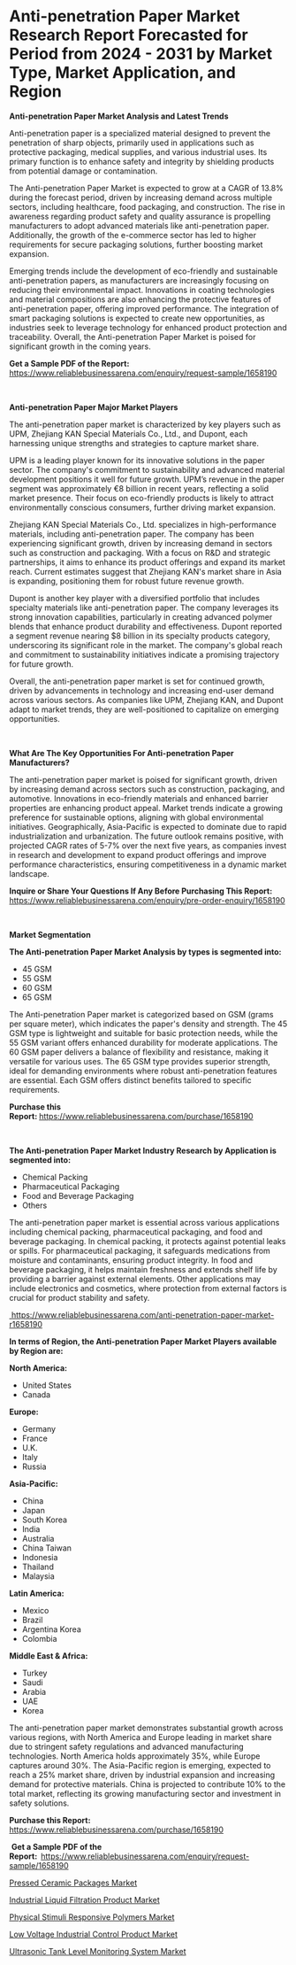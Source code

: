 <p><h1>Anti-penetration Paper Market Research Report Forecasted for Period from 2024 -  2031 by Market Type, Market Application, and Region</h1></p><p><strong>Anti-penetration Paper Market Analysis and Latest Trends</strong></p>
<p><p>Anti-penetration paper is a specialized material designed to prevent the penetration of sharp objects, primarily used in applications such as protective packaging, medical supplies, and various industrial uses. Its primary function is to enhance safety and integrity by shielding products from potential damage or contamination.</p><p>The Anti-penetration Paper Market is expected to grow at a CAGR of 13.8% during the forecast period, driven by increasing demand across multiple sectors, including healthcare, food packaging, and construction. The rise in awareness regarding product safety and quality assurance is propelling manufacturers to adopt advanced materials like anti-penetration paper. Additionally, the growth of the e-commerce sector has led to higher requirements for secure packaging solutions, further boosting market expansion.</p><p>Emerging trends include the development of eco-friendly and sustainable anti-penetration papers, as manufacturers are increasingly focusing on reducing their environmental impact. Innovations in coating technologies and material compositions are also enhancing the protective features of anti-penetration paper, offering improved performance. The integration of smart packaging solutions is expected to create new opportunities, as industries seek to leverage technology for enhanced product protection and traceability. Overall, the Anti-penetration Paper Market is poised for significant growth in the coming years.</p></p>
<p><strong>Get a Sample PDF of the Report:&nbsp;</strong> <a href="https://www.reliablebusinessarena.com/enquiry/request-sample/1658190?utm_campaign=1871&utm_medium=2&utm_source=Github&utm_content=ia&utm_term=09122024&utm_id=anti-penetration-paper">https://www.reliablebusinessarena.com/enquiry/request-sample/1658190</a></p>
<p>&nbsp;</p>
<p><strong>Anti-penetration Paper Major Market Players</strong></p>
<p><p>The anti-penetration paper market is characterized by key players such as UPM, Zhejiang KAN Special Materials Co., Ltd., and Dupont, each harnessing unique strengths and strategies to capture market share. </p><p>UPM is a leading player known for its innovative solutions in the paper sector. The company's commitment to sustainability and advanced material development positions it well for future growth. UPM’s revenue in the paper segment was approximately €8 billion in recent years, reflecting a solid market presence. Their focus on eco-friendly products is likely to attract environmentally conscious consumers, further driving market expansion.</p><p>Zhejiang KAN Special Materials Co., Ltd. specializes in high-performance materials, including anti-penetration paper. The company has been experiencing significant growth, driven by increasing demand in sectors such as construction and packaging. With a focus on R&D and strategic partnerships, it aims to enhance its product offerings and expand its market reach. Current estimates suggest that Zhejiang KAN's market share in Asia is expanding, positioning them for robust future revenue growth.</p><p>Dupont is another key player with a diversified portfolio that includes specialty materials like anti-penetration paper. The company leverages its strong innovation capabilities, particularly in creating advanced polymer blends that enhance product durability and effectiveness. Dupont reported a segment revenue nearing $8 billion in its specialty products category, underscoring its significant role in the market. The company's global reach and commitment to sustainability initiatives indicate a promising trajectory for future growth.</p><p>Overall, the anti-penetration paper market is set for continued growth, driven by advancements in technology and increasing end-user demand across various sectors. As companies like UPM, Zhejiang KAN, and Dupont adapt to market trends, they are well-positioned to capitalize on emerging opportunities.</p></p>
<p>&nbsp;</p>
<p><strong>What Are The Key Opportunities For Anti-penetration Paper Manufacturers?</strong></p>
<p><p>The anti-penetration paper market is poised for significant growth, driven by increasing demand across sectors such as construction, packaging, and automotive. Innovations in eco-friendly materials and enhanced barrier properties are enhancing product appeal. Market trends indicate a growing preference for sustainable options, aligning with global environmental initiatives. Geographically, Asia-Pacific is expected to dominate due to rapid industrialization and urbanization. The future outlook remains positive, with projected CAGR rates of 5-7% over the next five years, as companies invest in research and development to expand product offerings and improve performance characteristics, ensuring competitiveness in a dynamic market landscape.</p></p>
<p><strong>Inquire or Share Your Questions If Any Before Purchasing This Report:</strong> <a href="https://www.reliablebusinessarena.com/enquiry/pre-order-enquiry/1658190?utm_campaign=1871&utm_medium=2&utm_source=Github&utm_content=ia&utm_term=09122024&utm_id=anti-penetration-paper">https://www.reliablebusinessarena.com/enquiry/pre-order-enquiry/1658190</a></p>
<p>&nbsp;</p>
<p><strong>Market Segmentation</strong></p>
<p><strong>The Anti-penetration Paper Market Analysis by types is segmented into:</strong></p>
<p><ul><li>45 GSM</li><li>55 GSM</li><li>60 GSM</li><li>65 GSM</li></ul></p>
<p><p>The Anti-penetration Paper market is categorized based on GSM (grams per square meter), which indicates the paper's density and strength. The 45 GSM type is lightweight and suitable for basic protection needs, while the 55 GSM variant offers enhanced durability for moderate applications. The 60 GSM paper delivers a balance of flexibility and resistance, making it versatile for various uses. The 65 GSM type provides superior strength, ideal for demanding environments where robust anti-penetration features are essential. Each GSM offers distinct benefits tailored to specific requirements.</p></p>
<p><strong>Purchase this Report:&nbsp;</strong><a href="https://www.reliablebusinessarena.com/purchase/1658190?utm_campaign=1871&utm_medium=2&utm_source=Github&utm_content=ia&utm_term=09122024&utm_id=anti-penetration-paper">https://www.reliablebusinessarena.com/purchase/1658190</a></p>
<p>&nbsp;</p>
<p><strong>The Anti-penetration Paper Market Industry Research by Application is segmented into:</strong></p>
<p><ul><li>Chemical Packing</li><li>Pharmaceutical Packaging</li><li>Food and Beverage Packaging</li><li>Others</li></ul></p>
<p><p>The anti-penetration paper market is essential across various applications including chemical packing, pharmaceutical packaging, and food and beverage packaging. In chemical packing, it protects against potential leaks or spills. For pharmaceutical packaging, it safeguards medications from moisture and contaminants, ensuring product integrity. In food and beverage packaging, it helps maintain freshness and extends shelf life by providing a barrier against external elements. Other applications may include electronics and cosmetics, where protection from external factors is crucial for product stability and safety.</p></p>
<p><a href="https://www.reliablebusinessarena.com/anti-penetration-paper-market-r1658190?utm_campaign=1871&utm_medium=2&utm_source=Github&utm_content=ia&utm_term=09122024&utm_id=anti-penetration-paper">&nbsp;https://www.reliablebusinessarena.com/anti-penetration-paper-market-r1658190</a></p>
<p><strong>In terms of Region, the Anti-penetration Paper Market Players available by Region are:</strong></p>
<p>
    <p> <strong> North America: </strong>
        <ul>
            <li>United States</li>
            <li>Canada</li>
        </ul>
        </p> 
    <p> <strong> Europe: </strong>
        <ul>
            <li>Germany</li>
            <li>France</li>
            <li>U.K.</li>
            <li>Italy</li>
            <li>Russia</li>
        </ul>
        </p> 
    <p> <strong> Asia-Pacific: </strong>
        <ul>
            <li>China</li>
            <li>Japan</li>
            <li>South Korea</li>
            <li>India</li>
            <li>Australia</li>
            <li>China Taiwan</li>
            <li>Indonesia</li>
            <li>Thailand</li>
            <li>Malaysia</li>
        </ul>
        </p> 
    <p> <strong> Latin America: </strong>
        <ul>
            <li>Mexico</li>
            <li>Brazil</li>
            <li>Argentina Korea</li>
            <li>Colombia</li>
        </ul>
        </p> 
    <p> <strong> Middle East & Africa: </strong>
        <ul>
            <li>Turkey</li>
            <li>Saudi</li>
            <li>Arabia</li>
            <li>UAE</li>
            <li>Korea</li>
        </ul>
    </p>
    </p>
<p><p>The anti-penetration paper market demonstrates substantial growth across various regions, with North America and Europe leading in market share due to stringent safety regulations and advanced manufacturing technologies. North America holds approximately 35%, while Europe captures around 30%. The Asia-Pacific region is emerging, expected to reach a 25% market share, driven by industrial expansion and increasing demand for protective materials. China is projected to contribute 10% to the total market, reflecting its growing manufacturing sector and investment in safety solutions.</p></p>
<p><strong>Purchase this Report: </strong><a href="https://www.reliablebusinessarena.com/purchase/1658190?utm_campaign=1871&utm_medium=2&utm_source=Github&utm_content=ia&utm_term=09122024&utm_id=anti-penetration-paper">https://www.reliablebusinessarena.com/purchase/1658190</a></p>
<p>&nbsp;<strong>Get a Sample PDF of the Report:&nbsp;&nbsp;</strong><a href="https://www.reliablebusinessarena.com/enquiry/request-sample/1658190?utm_campaign=1871&utm_medium=2&utm_source=Github&utm_content=ia&utm_term=09122024&utm_id=anti-penetration-paper">https://www.reliablebusinessarena.com/enquiry/request-sample/1658190</a></p>
<p><strong></strong></p>
<p><p><a href="https://www.linkedin.com/pulse/pressed-ceramic-packages-market-research-report-forecast-growth-e4nif?utm_campaign=1871&utm_medium=2&utm_source=Github&utm_content=ia&utm_term=09122024&utm_id=anti-penetration-paper">Pressed Ceramic Packages Market</a></p><p><a href="https://www.linkedin.com/pulse/t-insight-dial-ziosf?utm_campaign=1871&utm_medium=2&utm_source=Github&utm_content=ia&utm_term=09122024&utm_id=anti-penetration-paper">Industrial Liquid Filtration Product Market</a></p><p><a href="https://www.linkedin.com/pulse/year-on-year-growth-physical-stimuli-responsive-polymers-market-xf8uf?utm_campaign=1871&utm_medium=2&utm_source=Github&utm_content=ia&utm_term=09122024&utm_id=anti-penetration-paper">Physical Stimuli Responsive Polymers Market</a></p><p><a href="https://www.linkedin.com/pulse/market-revenue-forecast-low-voltage-industrial-control-product-u5pmc?utm_campaign=1871&utm_medium=2&utm_source=Github&utm_content=ia&utm_term=09122024&utm_id=anti-penetration-paper">Low Voltage Industrial Control Product Market</a></p><p><a href="https://www.linkedin.com/pulse/market-trends-report-analyzing-ultrasonic-tank-level-monitoring-k7qif?utm_campaign=1871&utm_medium=2&utm_source=Github&utm_content=ia&utm_term=09122024&utm_id=anti-penetration-paper">Ultrasonic Tank Level Monitoring System Market</a></p></p>